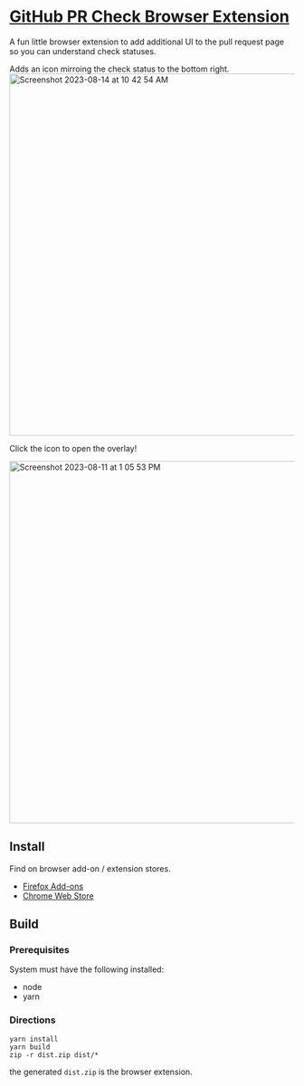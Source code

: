 # [GitHub PR Check Browser Extension](https://github.com/bdkent/gh-pr-ext/)

A fun little browser extension to add additional UI to the pull request page so you can understand check statuses.

Adds an icon mirroing the check status to the bottom right.
<img width="640" alt="Screenshot 2023-08-14 at 10 42 54 AM" src="https://github.com/bdkent/gh-pr-ext/assets/3629629/62b99eac-f2f7-414d-a800-d89793a78c95">

Click the icon to open the overlay!

<img width="640" alt="Screenshot 2023-08-11 at 1 05 53 PM" src="https://github.com/bdkent/gh-pr-ext/assets/3629629/9bb56d64-2b31-4100-96f5-5ed70afdf990">



## Install

Find on browser add-on / extension stores.

- [Firefox Add-ons](https://addons.mozilla.org/en-US/firefox/addon/github-pr-check-status/)
- [Chrome Web Store](https://chrome.google.com/webstore/detail/ldddlenkajkonchccpkjapihmdgjgjop)

## Build

### Prerequisites

System must have the following installed:

- node
- yarn

### Directions

```shell
yarn install
yarn build
zip -r dist.zip dist/*
```

the generated `dist.zip` is the browser extension.
